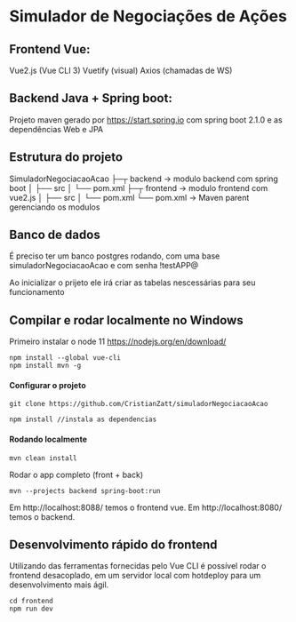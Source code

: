 # Simulador de Negociações de Ações


## Frontend Vue:

Vue2.js (Vue CLI 3)
Vuetify (visual)
Axios (chamadas de WS)


## Backend Java + Spring boot:

Projeto maven gerado por https://start.spring.io com spring boot 2.1.0 e as dependências Web e JPA


## Estrutura do projeto

SimuladorNegociacaoAcao
├─┬ backend     → modulo backend com spring boot
│ ├── src
│ └── pom.xml
├─┬ frontend    → modulo frontend com vue2.js
│ ├── src
│ └── pom.xml
└── pom.xml     → Maven parent gerenciando os modulos


## Banco de dados

É preciso ter um banco postgres rodando, com uma base simuladorNegociacaoAcao e com senha !testAPP@

Ao inicializar o prijeto ele irá criar as tabelas nescessárias para seu funcionamento

## Compilar e rodar localmente no Windows
Primeiro instalar o node 11  https://nodejs.org/en/download/

```
npm install --global vue-cli
npm install mvn -g
```

#### Configurar o projeto

```
git clone https://github.com/CristianZatt/simuladorNegociacaoAcao

npm install //instala as dependencias
```

#### Rodando localmente

```
mvn clean install
```

Rodar o app completo (front + back)

```
mvn --projects backend spring-boot:run
```

Em http://localhost:8088/ temos o frontend vue.
Em http://localhost:8080/ temos o backend.


## Desenvolvimento rápido do frontend

Utilizando das ferramentas fornecidas pelo Vue CLI é possível rodar o frontend desacoplado, em um servidor local com hotdeploy para um desenvolvimento mais ágil.

```
cd frontend
npm run dev
```



